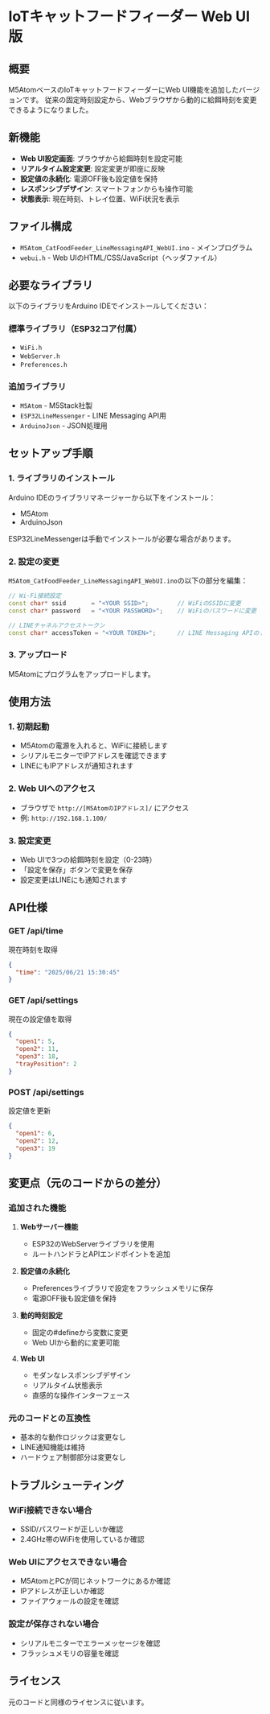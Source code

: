 # IoTキャットフードフィーダー Web UI版

## 概要
M5AtomベースのIoTキャットフードフィーダーにWeb UI機能を追加したバージョンです。
従来の固定時刻設定から、Webブラウザから動的に給餌時刻を変更できるようになりました。

## 新機能
- **Web UI設定画面**: ブラウザから給餌時刻を設定可能
- **リアルタイム設定変更**: 設定変更が即座に反映
- **設定値の永続化**: 電源OFF後も設定値を保持
- **レスポンシブデザイン**: スマートフォンからも操作可能
- **状態表示**: 現在時刻、トレイ位置、WiFi状況を表示

## ファイル構成
- `M5Atom_CatFoodFeeder_LineMessagingAPI_WebUI.ino` - メインプログラム
- `webui.h` - Web UIのHTML/CSS/JavaScript（ヘッダファイル）

## 必要なライブラリ
以下のライブラリをArduino IDEでインストールしてください：

### 標準ライブラリ（ESP32コア付属）
- `WiFi.h`
- `WebServer.h`
- `Preferences.h`

### 追加ライブラリ
- `M5Atom` - M5Stack社製
- `ESP32LineMessenger` - LINE Messaging API用
- `ArduinoJson` - JSON処理用

## セットアップ手順

### 1. ライブラリのインストール
Arduino IDEのライブラリマネージャーから以下をインストール：
- M5Atom
- ArduinoJson

ESP32LineMessengerは手動でインストールが必要な場合があります。

### 2. 設定の変更
`M5Atom_CatFoodFeeder_LineMessagingAPI_WebUI.ino`の以下の部分を編集：

```cpp
// Wi-Fi接続設定
const char* ssid       = "<YOUR SSID>";        // WiFiのSSIDに変更
const char* password   = "<YOUR PASSWORD>";    // WiFiのパスワードに変更

// LINEチャネルアクセストークン
const char* accessToken = "<YOUR TOKEN>";      // LINE Messaging APIのトークンに変更
```

### 3. アップロード
M5Atomにプログラムをアップロードします。

## 使用方法

### 1. 初期起動
- M5Atomの電源を入れると、WiFiに接続します
- シリアルモニターでIPアドレスを確認できます
- LINEにもIPアドレスが通知されます

### 2. Web UIへのアクセス
- ブラウザで `http://[M5AtomのIPアドレス]/` にアクセス
- 例: `http://192.168.1.100/`

### 3. 設定変更
- Web UIで3つの給餌時刻を設定（0-23時）
- 「設定を保存」ボタンで変更を保存
- 設定変更はLINEにも通知されます

## API仕様

### GET /api/time
現在時刻を取得
```json
{
  "time": "2025/06/21 15:30:45"
}
```

### GET /api/settings
現在の設定値を取得
```json
{
  "open1": 5,
  "open2": 11,
  "open3": 18,
  "trayPosition": 2
}
```

### POST /api/settings
設定値を更新
```json
{
  "open1": 6,
  "open2": 12,
  "open3": 19
}
```

## 変更点（元のコードからの差分）

### 追加された機能
1. **Webサーバー機能**
   - ESP32のWebServerライブラリを使用
   - ルートハンドラとAPIエンドポイントを追加

2. **設定値の永続化**
   - Preferencesライブラリで設定をフラッシュメモリに保存
   - 電源OFF後も設定値を保持

3. **動的時刻設定**
   - 固定の#defineから変数に変更
   - Web UIから動的に変更可能

4. **Web UI**
   - モダンなレスポンシブデザイン
   - リアルタイム状態表示
   - 直感的な操作インターフェース

### 元のコードとの互換性
- 基本的な動作ロジックは変更なし
- LINE通知機能は維持
- ハードウェア制御部分は変更なし

## トラブルシューティング

### WiFi接続できない場合
- SSID/パスワードが正しいか確認
- 2.4GHz帯のWiFiを使用しているか確認

### Web UIにアクセスできない場合
- M5AtomとPCが同じネットワークにあるか確認
- IPアドレスが正しいか確認
- ファイアウォールの設定を確認

### 設定が保存されない場合
- シリアルモニターでエラーメッセージを確認
- フラッシュメモリの容量を確認

## ライセンス
元のコードと同様のライセンスに従います。

